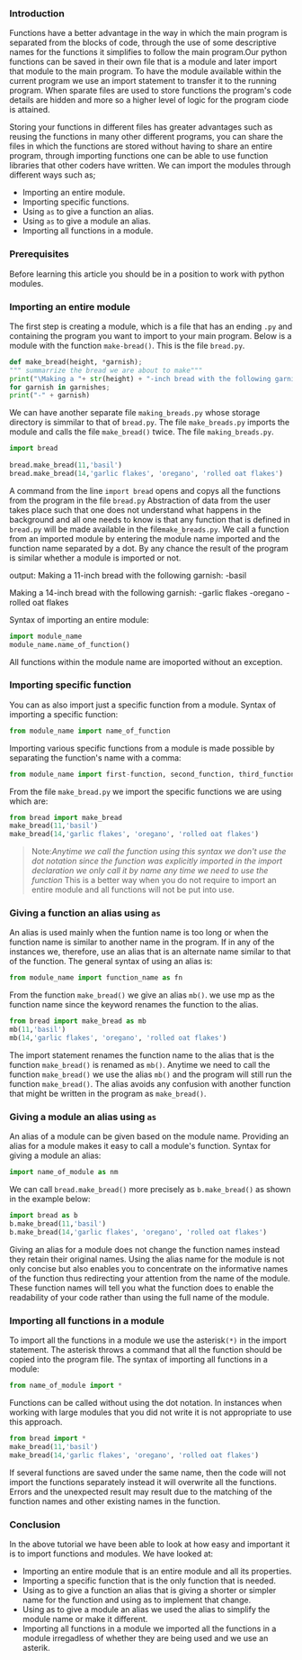### Introduction
Functions have a better advantage in the way in which the main program is separated from the blocks of code, through the use of some descriptive names for the functions it simplifies to follow the main program.Our python functions can be saved in their own file that is a module and later import that module to the main program. To have the module available within the current program we use an import statement to transfer it to the running program. When sparate files are used to store functions the program's code details are hidden and more so a higher level of logic for the program ciode is attained.

Storing your functions in different files has greater advantages such as reusing the functions in many other different programs, you can share the files in which the functions are stored without having to share an entire program, through importing functions one can be able to use function libraries that other coders have written.
We can import the modules through different ways such as;
- Importing an entire module.
- Importing specific functions.
- Using `as` to give a function an alias.
- Using `as` to give a module an alias.
- Importing all functions in a module.

### Prerequisites
Before learning this article you should be in a position to work with python modules.

### Importing an entire module
The first step is creating a module, which is a file that has an ending `.py` and containing the program you want to import to your main program.
Below is a module with the function `make-bread()`.
This is the file `bread.py`.

```Python
def make_bread(height, *garnish);
""" summarrize the bread we are about to make"""
print("\Making a "+ str(height) + "-inch bread with the following garnish :")
for garnish in garnishes;
print("-" + garnish)
```
We can have another separate file `making_breads.py` whose storage directory is simmilar to that of `bread.py`. The file `make_breads.py` imports the module and calls the file `make_bread()` twice.
The file `making_breads.py`.

```Python
import bread
 
bread.make_bread(11,'basil')
bread.make_bread(14,'garlic flakes', 'oregano', 'rolled oat flakes')
```

A command from the line `import bread` opens and copys all the functions from the program in the file `bread.py`
Abstraction of data from the user takes place such that one does not understand what happens in the background and all one needs to know is that any function that is defined in `bread.py` will be made available in the file`make_breads.py`.
We call a function from an imported module by entering the module name imported and the function name separated by a dot.
By any chance the result of the program is similar whether a module is imported or not.

output:
Making a 11-inch bread with the following garnish:
-basil

Making a 14-inch bread with the following garnish:
-garlic flakes
-oregano
-rolled oat flakes

Syntax of importing an entire module:

```Python
import module_name
module_name.name_of_function()
```

All functions within the module name are imoported without an exception.

### Importing specific function
You can as also import just a specific function from a module.
Syntax of importing a specific function:

```Python 
from module_name import name_of_function
```

Importing various specific functions from a module is made possible by separating the function's name with a comma:

```Python
from module_name import first-function, second_function, third_function
```
From the file `make_bread.py` we import the specific functions we are using which are:

```Python
from bread import make_bread
make_bread(11,'basil')
make_bread(14,'garlic flakes', 'oregano', 'rolled oat flakes')
```
>Note:*Anytime we call the function using this syntax we don't use the dot notation since the function was explicitly imported in the import declaration we only call it by name any time we need to use the function*
This is a better way when you do not require to import an entire module and all functions will not be put into use.

### Giving a function an alias using `as`
An alias is used mainly when the funtion name is too long or when the function name is similar to another name in the program. 
If in any of the instances we, therefore, use an alias that is an alternate name similar to that of the function.
The general syntax of using an alias is:

```Python 
from module_name import function_name as fn
```

From the function `make_bread()` we give an alias `mb()`. we use mp as the function name since the keyword renames the function to the alias.

```Python
from bread import make_bread as mb
mb(11,'basil')
mb(14,'garlic flakes', 'oregano', 'rolled oat flakes')
```

The import statement renames the function name to the alias that is the function `make_bread()` is renamed as `mb()`. Anytime we need to call the function `make_bread()` we use the alias `mb()` and the program will still run the function `make_bread()`.
The alias avoids any confusion with another function that might be written in the program as `make_bread()`.

### Giving a module an alias using `as`
An alias of a module can be given based on the module name. Providing an alias for a module makes it easy to call a module's function. 
Syntax for giving a module an alias:

```Python
import name_of_module as nm
```

We can call `bread.make_bread()` more precisely as `b.make_bread()` as shown in the example below:

```Python 
import bread as b
b.make_bread(11,'basil')
b.make_bread(14,'garlic flakes', 'oregano', 'rolled oat flakes')
```

Giving an alias for a module does not change the function names instead they retain their original names. Using the alias name for the module is not only concise but also enables you to concentrate on the informative names of the function thus redirecting your attention from the name of the module.
These function names will tell you what the function does to enable the readability of your code rather than using the full name of the module.

### Importing all functions in a module
To import all the functions in a module we use the asterisk`(*)` in the import statement. The asterisk throws a command that all the function should be copied into the program file.
The syntax of importing all functions in a module:

```Python
from name_of_module import *
```

Functions can be called without using the dot notation.
In instances when working with large modules that you did not write it is not appropriate to use this approach.

```Python
from bread import *
make_bread(11,'basil')
make_bread(14,'garlic flakes', 'oregano', 'rolled oat flakes')
```

If several functions are saved under the same name, then the code will not import the functions separately instead it will overwrite all the functions. 
Errors and the unexpected result may result due to the matching of the function names and other existing names in the function.

### Conclusion
In the above tutorial we have been able to look at how easy and important it is to import functions and modules. We have looked at:
- Importing an entire module that is an entire module and all its properties.
- Importing a specific function that is the only function that is needed.
- Using as to give a function an alias that is giving a shorter or simpler name for the function and using as to implement that change.
- Using as to give a module an alias we used the alias to simplify the module name or make it different.
- Importing all functions in a module we imported all the functions in a module irregadless of whether they are being used and we use an asterik.

